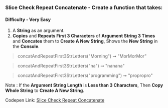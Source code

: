 ### Slice Check Repeat Concatenate - Create a function that takes:

#### Difficulty - Very Easy

1. A **String** as an argument. 
1. **Copies** and **Repeats First 3 Characters** of **Argument String 3 Times** and **Concates** them to **Create A New String**, Shows the **New String** in the **Console**.

> concatAndRepeatFirst3StrLetters("Morning") ➞ "MorMorMor" 

> concatAndRepeatFirst3StrLetters("na") ➞ "nanana"

> concatAndRepeatFirst3StrLetters("programming") ➞ "propropro"

Note : If the **Argument String Length** is **Less than 3 Characters**, Then **Copy Whole String** to **Create A New String**.

Codepen Link: [Slice Check Repeat Concatenate]()